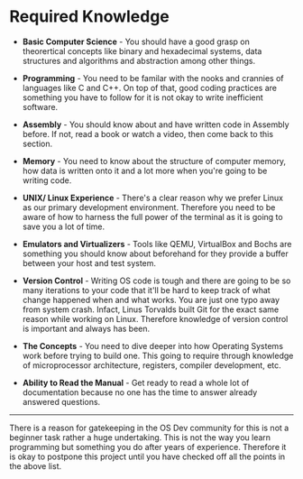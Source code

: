 # Required Knowledge

- **Basic Computer Science** - You should have a good grasp on theorertical concepts like binary and hexadecimal systems, data structures and algorithms and abstraction among other things.

- **Programming** - You need to be familar with the nooks and crannies of languages like C and C++. On top of that, good coding practices are something you have to follow for it is not okay to write inefficient software.

- **Assembly** - You should know about and have written code in Assembly before. If not, read a book or watch a video, then come back to this section.

- **Memory** - You need to know about the structure of computer memory, how data is written onto it and a lot more when you're going to be writing code.

- **UNIX/ Linux Experience** - There's a clear reason why we prefer Linux as our primary development environment. Therefore you need to be aware of how to harness the full power of the terminal as it is going to save you a lot of time.

- **Emulators and Virtualizers** - Tools like QEMU, VirtualBox and Bochs are something you should know about beforehand for they provide a buffer between your host and test system.

- **Version Control** - Writing OS code is tough and there are going to be so many iterations to your code that it'll be hard to keep track of what change happened when and what works. You are just one typo away from system crash. Infact, Linus Torvalds built Git for the exact same reason while working on Linux. Therefore knowledge of version control is important and always has been.

- **The Concepts** - You need to dive deeper into how Operating Systems work before trying to build one. This going to require through knowledge of microprocessor architecture, registers, compiler development, etc.

- **Ability to Read the Manual** - Get ready to read a whole lot of documentation because no one has the time to answer already answered questions.

<hr />

There is a reason for gatekeeping in the OS Dev community for this is not a beginner task rather a huge undertaking. This is not the way you learn programming but something you do after years of experience. Therefore it is okay to postpone this project until you have checked off all the points in the above list.

